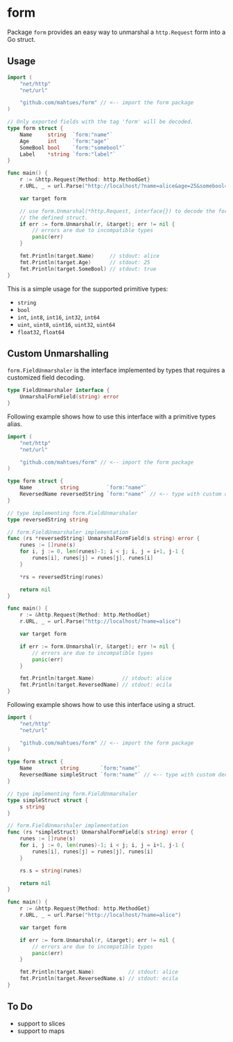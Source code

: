 # form

Package `form` provides an easy way to unmarshal a `http.Request` form into a
Go struct.

## Usage

```Go
import (
    "net/http"
    "net/url"

    "github.com/mahtues/form" // <-- import the form package
)

// Only exported fields with the tag 'form' will be decoded.
type form struct {
    Name     string  `form:"name"`
    Age      int     `form:"age"`
    SomeBool bool    `form:"somebool"`
    Label    *string `form:"label"`
}

func main() {
    r := &http.Request{Method: http.MethodGet}
    r.URL, _ = url.Parse("http://localhost/?name=alice&age=25&somebool=true")

    var target form

    // use form.Unmarshal(*http.Request, interface{}) to decode the form into
    // the defined struct.
    if err := form.Unmarshal(r, &target); err != nil {
        // errors are due to incompatible types
        panic(err)
    }

    fmt.Println(target.Name)     // stdout: alice
    fmt.Println(target.Age)      // stdout: 25
    fmt.Println(target.SomeBool) // stdout: true
}
```

This is a simple usage for the supported primitive types:
- `string`
- `bool`
- `int`, `int8`, `int16`, `int32`, `int64`
- `uint`, `uint8`, `uint16`, `uint32`, `uint64`
- `float32`, `float64`

## Custom Unmarshalling

`form.FieldUnmarshaler` is the interface implemented by types that requires a
customized field decoding.

```Go
type FieldUnmarshaler interface {
	UnmarshalFormField(string) error
}
```

Following example shows how to use this interface with a primitive types alias.

```Go
import (
    "net/http"
    "net/url"

    "github.com/mahtues/form" // <-- import the form package
)

type form struct {
    Name         string         `form:"name"`
    ReversedName reversedString `form:"name"` // <-- type with custom decoding
}

// type implementing form.FieldUnmarshaler
type reversedString string

// form.FieldUnmarshaler implementation
func (rs *reversedString) UnmarshalFormField(s string) error {
	runes := []rune(s)
	for i, j := 0, len(runes)-1; i < j; i, j = i+1, j-1 {
		runes[i], runes[j] = runes[j], runes[i]
	}

	*rs = reversedString(runes)

	return nil
}

func main() {
    r := &http.Request{Method: http.MethodGet}
    r.URL, _ = url.Parse("http://localhost/?name=alice")

    var target form

    if err := form.Unmarshal(r, &target); err != nil {
        // errors are due to incompatible types
        panic(err)
    }

    fmt.Println(target.Name)         // stdout: alice
    fmt.Println(target.ReversedName) // stdout: ecila
}
```

Following example shows how to use this interface using a struct.

```Go
import (
    "net/http"
    "net/url"

    "github.com/mahtues/form" // <-- import the form package
)

type form struct {
    Name         string       `form:"name"`
    ReversedName simpleStruct `form:"name"` // <-- type with custom decoding
}

// type implementing form.FieldUnmarshaler
type simpleStruct struct {
	s string
}

// form.FieldUnmarshaler implementation
func (rs *simpleStruct) UnmarshalFormField(s string) error {
	runes := []rune(s)
	for i, j := 0, len(runes)-1; i < j; i, j = i+1, j-1 {
		runes[i], runes[j] = runes[j], runes[i]
	}

	rs.s = string(runes)

	return nil
}

func main() {
    r := &http.Request{Method: http.MethodGet}
    r.URL, _ = url.Parse("http://localhost/?name=alice")

    var target form

    if err := form.Unmarshal(r, &target); err != nil {
        // errors are due to incompatible types
        panic(err)
    }

    fmt.Println(target.Name)           // stdout: alice
    fmt.Println(target.ReversedName.s) // stdout: ecila
}
```

## To Do

- support to slices
- support to maps
